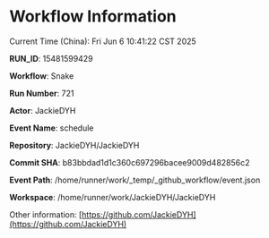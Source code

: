 # Workflow Information

Current Time (China): Fri Jun  6 10:41:22 CST 2025  

**RUN_ID**: 15481599429  

**Workflow**: Snake  

**Run Number**: 721  

**Actor**: JackieDYH  

**Event Name**: schedule  

**Repository**: JackieDYH/JackieDYH  

**Commit SHA**: b83bbdad1d1c360c697296bacee9009d482856c2  

**Event Path**: /home/runner/work/_temp/_github_workflow/event.json  

**Workspace**: /home/runner/work/JackieDYH/JackieDYH  

Other information: [https://github.com/JackieDYH](https://github.com/JackieDYH)
